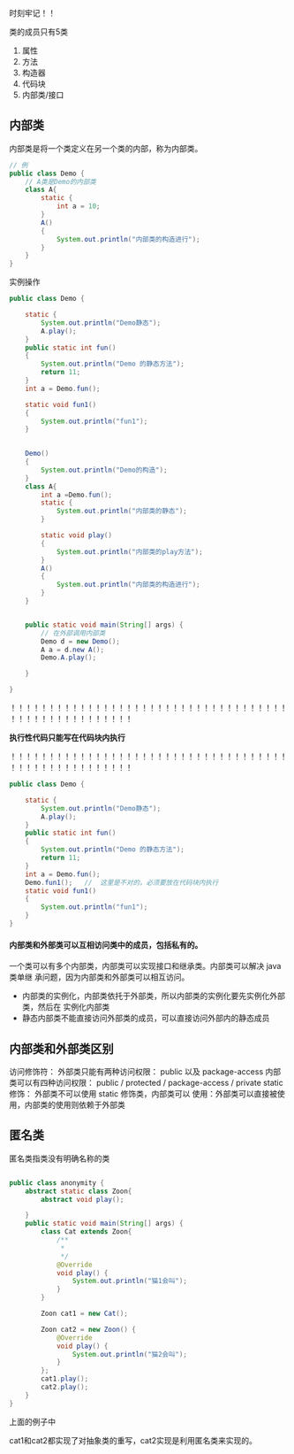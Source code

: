 时刻牢记！！

类的成员只有5类

1. 属性
2. 方法
3. 构造器
4. 代码块
5. 内部类/接口

## 内部类

内部类是将一个类定义在另一个类的内部，称为内部类。

```java
// 例
public class Demo {
    // A类是Demo的内部类
    class A{
        static {
            int a = 10;
        }
        A()
        {
            System.out.println("内部类的构造进行");
        }
    }
}
```

实例操作

```java
public class Demo {

    static {
        System.out.println("Demo静态");
        A.play();
    }
    public static int fun()
    {
        System.out.println("Demo 的静态方法");
        return 11;
    }
    int a = Demo.fun();

    static void fun1()
    {
        System.out.println("fun1");
    }
    

    Demo()
    {
        System.out.println("Demo的构造");
    }
    class A{
        int a =Demo.fun();
        static {
            System.out.println("内部类的静态");
        }

        static void play()
        {
            System.out.println("内部类的play方法");
        }
        A()
        {
            System.out.println("内部类的构造进行");
        }
    }


    public static void main(String[] args) {
        // 在外部调用内部类
        Demo d = new Demo();
        A a = d.new A();
        Demo.A.play();

    }

}
```

！！！！！！！！！！！！！！！！！！！！！！！！！！！！！！！！！！！！！！！！！！！！！！！！！！！！

**执行性代码只能写在代码块内执行**

！！！！！！！！！！！！！！！！！！！！！！！！！！！！！！！！！！！！！！！！！！！！！！！！！！！！

```java
public class Demo {

    static {
        System.out.println("Demo静态");
        A.play();
    }
    public static int fun()
    {
        System.out.println("Demo 的静态方法");
        return 11;
    }
    int a = Demo.fun();
	Demo.fun1();   //  这里是不对的，必须要放在代码块内执行
    static void fun1()
    {
        System.out.println("fun1");
    }
}
```



#### 内部类和外部类可以互相访问类中的成员，包括私有的。

一个类可以有多个内部类，内部类可以实现接口和继承类。内部类可以解决 java 类单继
承问题，因为内部类和外部类可以相互访问。

- 内部类的实例化，内部类依托于外部类，所以内部类的实例化要先实例化外部类，然后在
  实例化内部类
- 静态内部类不能直接访问外部类的成员，可以直接访问外部内的静态成员



## 内部类和外部类区别

访问修饰符： 外部类只能有两种访问权限： public 以及 package-access
内部类可以有四种访问权限： public / protected / package-access / private
static 修饰： 外部类不可以使用 static 修饰类，内部类可以
使用：外部类可以直接被使用，内部类的使用则依赖于外部类






## 匿名类

匿名类指类没有明确名称的类

```java

public class anonymity {
    abstract static class Zoon{
        abstract void play();

    }
    public static void main(String[] args) {
        class Cat extends Zoon{
            /**
             *
             */
            @Override
            void play() {
                System.out.println("猫1会叫");
            }
        }

        Zoon cat1 = new Cat();

        Zoon cat2 = new Zoon() {
            @Override
            void play() {
                System.out.println("猫2会叫");
            }
        };
        cat1.play();
        cat2.play();
    }
}

```

上面的例子中

cat1和cat2都实现了对抽象类的重写，cat2实现是利用匿名类来实现的。
